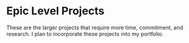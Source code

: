 # Epic Level Projects

These are the larger projects that require more time, commitment, and research. I plan to incorporate these projects into my portfolio. 